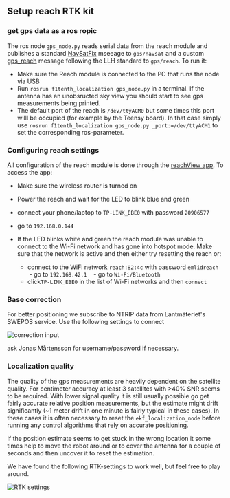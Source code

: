 ## Setup reach RTK kit

### get gps data as a ros ropic
The ros node `gps_node.py` reads serial data from the reach module and publishes a standard [NavSatFix](http://docs.ros.org/api/sensor_msgs/html/msg/NavSatFix.html) mseeage to `gps/navsat` and a custom [gps_reach](https://github.com/KTH-SML/SML_summerproject/blob/master/f1tenth_localization/msg/gps_reach.msg) message following the LLH standard to `gps/reach`. To run it:


- Make sure the Reach module is connected to the PC that runs the node via USB
- Run `rosrun f1tenth_localization gps_node.py` in a terminal. If the antenna has an unobsructed sky view you should start to see gps measurements being printed. 
- The default port of the reach is `/dev/ttyACM0` but some times this port willl be occupied (for example by the Teensy board). In that case simply use `rosrun f1tenth_localization gps_node.py _port:=/dev/ttyACM1` to set the corresponding ros-parameter.


### Configuring reach settings
All configuration of the reach module is done through the [reachView app](https://docs.emlid.com/reach/common/reachview/). To access the app:

- Make sure the wireless router is turned on 
- Power the reach and wait for the LED to blink blue and green
- connect your phone/laptop to `TP-LINK_EBE0` with password `20906577`
- go to `192.168.0.144` 


- If the LED blinks white and green the reach module was unable to connect to the Wi-Fi network and has gone into hotspot mode. Make sure that the network is active and then either try resetting the reach or:
    - connect to the WiFi network `reach:82:4c` with password `emlidreach` 
    - go to `192.168.42.1`
    - go to `Wi-Fi/Bluetooth` 
    - click`TP-LINK_EBE0` in the list of Wi-Fi networks and then `connect`


### Base correction
For better positioning we subscribe to NTRIP data from Lantmäteriet's SWEPOS service. Use the following settings to connect 

![correction input](https://github.com/KTH-SML/SML_summerproject/blob/master/f1tenth_localization/ntripsettings.jpg)

ask Jonas Mårtensson for username/password if necessary.

### Localization quality
The quality of the gps measurements are heavily dependent on the satellite quality. For centimeter accuracy at least 3 satellites with >40% SNR seems to be required. With lower signal quality it is still usually possible go get fairly accurate relative position measurements, but the estimate might drift significantly (~1 meter drift in one minute is fairly typical in these cases). In these cases it is often necessary to reset the `ekf_localization_node` before running any control algorithms that rely on accurate positioning. 

If the position estimate seems to get stuck in the wrong location it some times help to move the robot around or to cover the antenna for a couple of seconds and then uncover it to reset the estimation. 

We have found the following RTK-settings to work well, but feel free to play around.

![RTK settings](https://github.com/KTH-SML/SML_summerproject/blob/master/f1tenth_localization/rtksettings.jpg)

